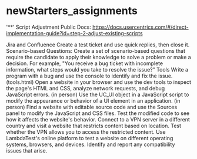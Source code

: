 # newStarters_assignments


'**' Script Adjustment
Public Docs: https://docs.usercentrics.com/#/direct-implementation-guide?id=step-2-adjust-existing-scripts

Jira and Confluence
Create a test ticket and use quick replies, then close it.
Scenario-based Questions: Create a set of scenario-based questions that require the candidate to apply their knowledge to solve a problem or make a decision. For example, "You receive a bug ticket with incomplete information, what steps would you take to resolve the issue?"
Tools
Write a program with a bug and use the console to identify and fix the issue. (tools.html)
Open a website in your browser and use the dev tools to inspect the page's HTML and CSS, analyze network requests, and debug JavaScript errors. (in person)
Use the UC_UI object in a JavaScript script to modify the appearance or behavior of a UI element in an application. (in person)
Find a website with editable source code and use the Sources panel to modify the JavaScript and CSS files. Test the modified code to see how it affects the website's behavior.
Connect to a VPN server in a different country and visit a website that restricts content based on location. Test whether the VPN allows you to access the restricted content.
Use LambdaTest's online platform to test a website on different operating systems, browsers, and devices. Identify and report any compatibility issues that arise.
